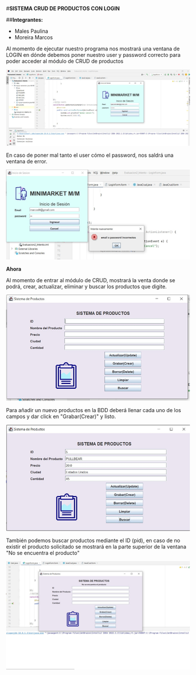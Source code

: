 #**SISTEMA CRUD DE PRODUCTOS CON LOGIN**

##****Integrantes:****
- Males Paulina
- Moreira Marcos

Al momento de ejecutar nuestro programa nos mostrará una ventana de LOGIN en dónde debemos poner nuestro user y password correcto para poder acceder al módulo de CRUD de productos

![Esta es una imagen](https://github.com/Marcsucre25/Convertidor_Divisas/blob/main/IMG-20220815-WA0005.jpg)

En caso de poner mal tanto el user cómo el password, nos saldrá una ventana de error.

![Esta es una imagen](https://github.com/Marcsucre25/Convertidor_Divisas/blob/main/IMG-20220815-WA0009.jpg)

**Ahora**


Al momento de entrar al módulo de CRUD, mostrará la venta donde se podrá, crear, actualizar, eliminar y buscar los productos que digite. 

![Esta es una imagen](https://github.com/Marcsucre25/Convertidor_Divisas/blob/main/IMG-20220815-WA0006.jpg)

Para añadir un nuevo productos en la BDD deberá llenar cada uno de los campos y dar click en "Grabar(Crear)" y listo. 

![Esta es una imagen](https://github.com/Marcsucre25/Convertidor_Divisas/blob/main/IMG-20220815-WA0008.jpg)

También podemos buscar productos mediante el ID (pid), en caso de no existir el producto solicitado se mostrará en la parte superior de la ventana "No se encuentra el producto"

![Esta es una imagen](https://github.com/Marcsucre25/Convertidor_Divisas/blob/main/IMG-20220815-WA0007.jpg)
